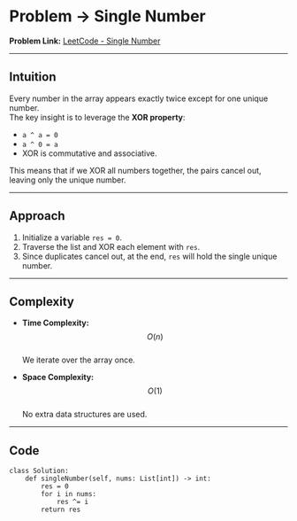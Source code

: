 # Problem -> Single Number

**Problem Link:** [LeetCode - Single Number](https://leetcode.com/problems/single-number/)

---

## Intuition

Every number in the array appears exactly twice except for one unique number.  
The key insight is to leverage the **XOR property**:

- `a ^ a = 0`
- `a ^ 0 = a`
- XOR is commutative and associative.

This means that if we XOR all numbers together, the pairs cancel out, leaving only the unique number.

---

## Approach

1. Initialize a variable `res = 0`.
2. Traverse the list and XOR each element with `res`.
3. Since duplicates cancel out, at the end, `res` will hold the single unique number.

---

## Complexity

- **Time Complexity:** $$O(n)$$  
  We iterate over the array once.

- **Space Complexity:** $$O(1)$$  
  No extra data structures are used.

---

## Code

```python3
class Solution:
    def singleNumber(self, nums: List[int]) -> int:
        res = 0
        for i in nums:
            res ^= i
        return res

```
